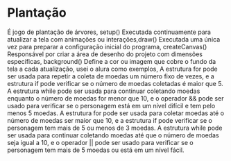 # Plantação 
É jogo de plantação de árvores,
setup() Executada continuamente para atualizar a tela com animações ou interações,draw() Executada uma única vez para preparar a configuração inicial do programa,
createCanvas() Responsável por criar a área de desenho do projeto com dimensões específicas, background() Define a cor ou imagem que cobre o fundo da tela a cada atualização, usei o alura como exemplos, A estrutura for pode ser usada para repetir a coleta de moedas um número fixo de vezes, e a estrutura if pode verificar se o número de moedas coletadas é maior que 5.
A estrutura while pode ser usada para continuar coletando moedas enquanto o número de moedas for menor que 10, e o operador && pode ser usado para verificar se o personagem está em um nível difícil e tem pelo menos 5 moedas.
A estrutura for pode ser usada para coletar moedas até o número de moedas ser maior que 10, e a estrutura if pode verificar se o personagem tem mais de 5 ou menos de 3 moedas.
A estrutura while pode ser usada para continuar coletando moedas até que o número de moedas seja igual a 10, e o operador || pode ser usado para verificar se o personagem tem mais de 5 moedas ou está em um nível fácil.




